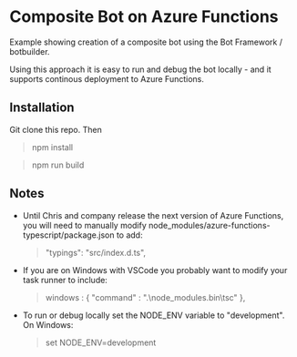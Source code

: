 # Composite Bot on Azure Functions

Example showing creation of a composite bot using the Bot Framework / botbuilder.

Using this approach it is easy to run and debug the bot locally - and it supports continous deployment to Azure Functions.

## Installation

Git clone this repo.  Then 

> npm install

> npm run build


## Notes

* Until Chris and company release the next version of Azure Functions, you will need to manually modify node_modules/azure-functions-typescript/package.json to add:

  > "typings": "src/index.d.ts",

* If you are on Windows with VSCode you probably want to modify your task runner to include:

  > windows : { "command" : ".\\node_modules\.bin\tsc" },

* To run or debug locally set the NODE_ENV variable to "development".  On Windows:

  > set NODE_ENV=development
